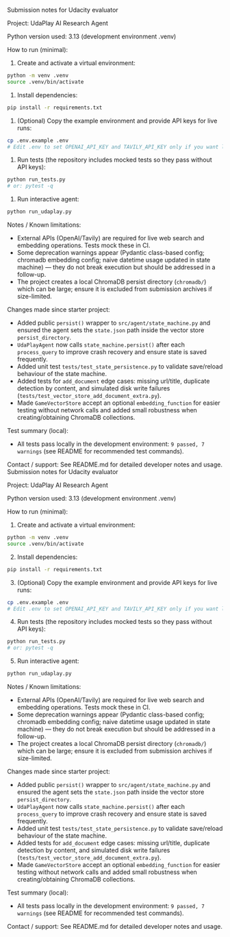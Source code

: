 Submission notes for Udacity evaluator

Project: UdaPlay AI Research Agent

Python version used: 3.13 (development environment .venv)

How to run (minimal):

1. Create and activate a virtual environment:

```bash
python -m venv .venv
source .venv/bin/activate
```

1. Install dependencies:

```bash
pip install -r requirements.txt
```

1. (Optional) Copy the example environment and provide API keys for live runs:

```bash
cp .env.example .env
# Edit .env to set OPENAI_API_KEY and TAVILY_API_KEY only if you want live calls
```

1. Run tests (the repository includes mocked tests so they pass without API keys):

```bash
python run_tests.py
# or: pytest -q
```

1. Run interactive agent:

```bash
python run_udaplay.py
```

Notes / Known limitations:


- External APIs (OpenAI/Tavily) are required for live web search and embedding operations. Tests mock these in CI.
- Some deprecation warnings appear (Pydantic class-based config; chromadb embedding config; naive datetime usage updated in state machine) — they do not break execution but should be addressed in a follow-up.
- The project creates a local ChromaDB persist directory (`chromadb/`) which can be large; ensure it is excluded from submission archives if size-limited.

Changes made since starter project:


- Added public `persist()` wrapper to `src/agent/state_machine.py` and ensured the agent sets the `state.json` path inside the vector store `persist_directory`.
- `UdaPlayAgent` now calls `state_machine.persist()` after each `process_query` to improve crash recovery and ensure state is saved frequently.
- Added unit test `tests/test_state_persistence.py` to validate save/reload behaviour of the state machine.
- Added tests for `add_document` edge cases: missing url/title, duplicate detection by content, and simulated disk write failures (`tests/test_vector_store_add_document_extra.py`).
- Made `GameVectorStore` accept an optional `embedding_function` for easier testing without network calls and added small robustness when creating/obtaining ChromaDB collections.

Test summary (local):


- All tests pass locally in the development environment: `9 passed, 7 warnings` (see README for recommended test commands).

Contact / support: See README.md for detailed developer notes and usage.
Submission notes for Udacity evaluator

Project: UdaPlay AI Research Agent

Python version used: 3.13 (development environment .venv)

How to run (minimal):

1. Create and activate a virtual environment:

```bash
python -m venv .venv
source .venv/bin/activate
```

2. Install dependencies:

```bash
pip install -r requirements.txt
```

3. (Optional) Copy the example environment and provide API keys for live runs:

```bash
cp .env.example .env
# Edit .env to set OPENAI_API_KEY and TAVILY_API_KEY only if you want live calls
```

4. Run tests (the repository includes mocked tests so they pass without API keys):

```bash
python run_tests.py
# or: pytest -q
```

5. Run interactive agent:

```bash
python run_udaplay.py
```

Notes / Known limitations:
- External APIs (OpenAI/Tavily) are required for live web search and embedding operations. Tests mock these in CI.
- Some deprecation warnings appear (Pydantic class-based config; chromadb embedding config; naive datetime usage updated in state machine) — they do not break execution but should be addressed in a follow-up.
- The project creates a local ChromaDB persist directory (`chromadb/`) which can be large; ensure it is excluded from submission archives if size-limited.

Changes made since starter project:
- Added public `persist()` wrapper to `src/agent/state_machine.py` and ensured the agent sets the `state.json` path inside the vector store `persist_directory`.
- `UdaPlayAgent` now calls `state_machine.persist()` after each `process_query` to improve crash recovery and ensure state is saved frequently.
- Added unit test `tests/test_state_persistence.py` to validate save/reload behaviour of the state machine.
- Added tests for `add_document` edge cases: missing url/title, duplicate detection by content, and simulated disk write failures (`tests/test_vector_store_add_document_extra.py`).
- Made `GameVectorStore` accept an optional `embedding_function` for easier testing without network calls and added small robustness when creating/obtaining ChromaDB collections.

Test summary (local):
- All tests pass locally in the development environment: `9 passed, 7 warnings` (see README for recommended test commands).


Contact / support: See README.md for detailed developer notes and usage.
